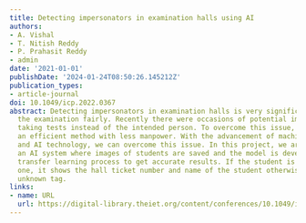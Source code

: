 ```yaml
---
title: Detecting impersonators in examination halls using AI
authors:
- A. Vishal
- T. Nitish Reddy
- P. Prahasit Reddy
- admin
date: '2021-01-01'
publishDate: '2024-01-24T08:50:26.145212Z'
publication_types:
- article-journal
doi: 10.1049/icp.2022.0367
abstract: Detecting impersonators in examination halls is very significant to conduct
  the examination fairly. Recently there were occasions of potential impersonators
  taking tests instead of the intended person. To overcome this issue, we require
  an efficient method with less manpower. With the advancement of machine learning
  and AI technology, we can overcome this issue. In this project, we are developing
  an AI system where images of students are saved and the model is developed using
  transfer learning process to get accurate results. If the student is an allowed
  one, it shows the hall ticket number and name of the student otherwise it appears
  unknown tag.
links:
- name: URL
  url: https://digital-library.theiet.org/content/conferences/10.1049/icp.2022.0367
---
```

